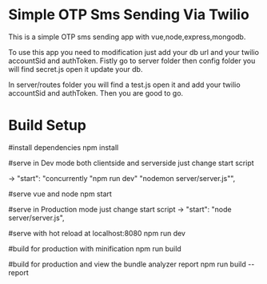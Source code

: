 # Simple OTP Sms Sending Via Twilio

This is a simple OTP sms sending app with vue,node,express,mongodb.

To use this app you need to modification just add your db url and your twilio accountSid and authToken. Fistly go to server folder then config folder you will find secret.js open it update your db.

In server/routes folder you will find a test.js open it and add your twilio accountSid and authToken. Then you are good to go.

# Build Setup
#install dependencies
npm install

#serve in Dev mode both clientside and serverside just change start script

-> "start": "concurrently \"npm run dev\" \"nodemon server/server.js\"",

#serve vue and node 
npm start

#serve in Production mode just change start script
-> "start": "node server/server.js",


#serve with hot reload at localhost:8080
npm run dev

#build for production with minification
npm run build

#build for production and view the bundle analyzer report
npm run build --report
